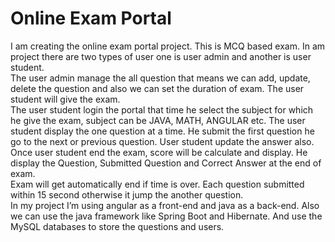 <h1>Online Exam Portal</h1> 
I am creating the online exam portal project. This is MCQ based exam. In am project there are two types of user one is user admin and another is user student.<br>
The user admin manage the all question that means we can add, update, delete the question and also we can set the duration of exam. The user student will give the exam.<br>
The user student login the portal that time he select the subject for which he give the exam, subject can be JAVA, MATH, ANGULAR etc. The user student display the one question at a time. He submit the first question he go to the next or previous question. User student update the answer also. Once user student end the exam, score will be calculate and display. He display the Question, Submitted Question and Correct Answer at the end of exam.<br>
Exam will get automatically end if time is over. Each question submitted within 15 second otherwise it jump the another question. <br>
In my project I’m using angular as a front-end and java as a back-end. Also we can use the java framework like Spring Boot and Hibernate. And use the MySQL databases to store the questions and users.<br>

